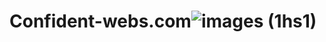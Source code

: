 # Confident-webs.com![images (1hs1)](https://user-images.githubusercontent.com/123312036/214093809-e9b7d41b-b7b2-422f-b81c-249d86905136.jpeg)
